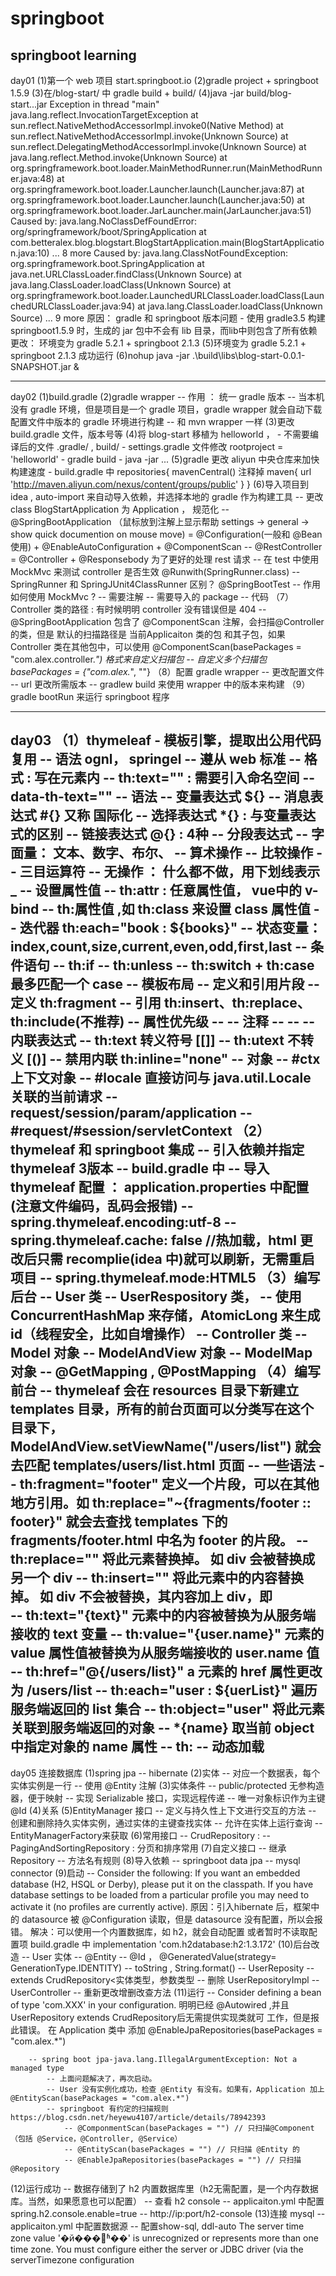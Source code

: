 # springboot
springboot learning
-------------------------------------------
day01
(1)第一个 web 项目 start.springboot.io
(2)gradle project + springboot 1.5.9
(3)在/blog-start/ 中 gradle build
    + build/
(4)java -jar build/blog-start...jar
    Exception in thread "main" java.lang.reflect.InvocationTargetException
        at sun.reflect.NativeMethodAccessorImpl.invoke0(Native Method)
        at sun.reflect.NativeMethodAccessorImpl.invoke(Unknown Source)
        at sun.reflect.DelegatingMethodAccessorImpl.invoke(Unknown Source)
        at java.lang.reflect.Method.invoke(Unknown Source)
        at org.springframework.boot.loader.MainMethodRunner.run(MainMethodRunner.java:48)
        at org.springframework.boot.loader.Launcher.launch(Launcher.java:87)
        at org.springframework.boot.loader.Launcher.launch(Launcher.java:50)
        at org.springframework.boot.loader.JarLauncher.main(JarLauncher.java:51)
  Caused by: java.lang.NoClassDefFoundError: org/springframework/boot/SpringApplication
        at com.betteralex.blog.blogstart.BlogStartApplication.main(BlogStartApplication.java:10)
        ... 8 more
  Caused by: java.lang.ClassNotFoundException: org.springframework.boot.SpringApplication
        at java.net.URLClassLoader.findClass(Unknown Source)
        at java.lang.ClassLoader.loadClass(Unknown Source)
        at org.springframework.boot.loader.LaunchedURLClassLoader.loadClass(LaunchedURLClassLoader.java:94)
        at java.lang.ClassLoader.loadClass(Unknown Source)
        ... 9 more
    原因： gradle 和 springboot 版本问题 - 使用 gradle3.5 构建 springboot1.5.9 时，生成的 jar 包中不会有 lib 目录，而lib中则包含了所有依赖
    更改： 环境变为 gradle 5.2.1 + springboot 2.1.3
(5)环境变为 gradle 5.2.1 + springboot 2.1.3 成功运行
(6)nohup java -jar .\build\libs\blog-start-0.0.1-SNAPSHOT.jar &

-----------------------------------------------------------------------
day02
(1)build.gradle
(2)gradle wrapper
	-- 作用 ： 统一 gradle 版本
	-- 当本机没有 gradle 环境，但是项目是一个 gradle 项目，gradle wrapper 就会自动下载配置文件中版本的 gradle 环境进行构建
	-- 和 mvn wrapper 一样
(3)更改 build.gradle 文件，版本号等
(4)将 blog-start 移植为 helloworld ，
    - 不需要编译后的文件 .gradle/ , build/
    - settings.gradle 文件修改 rootproject = 'helloworld'
    - gradle build
    - java -jar ...
(5)gradle 更改 aliyun 中央仓库来加快构建速度
    - build.gradle 中 
    repositories{
        mavenCentral() 注释掉
        maven{
            url 'http://maven.aliyun.com/nexus/content/groups/public'
        }
    }
(6)导入项目到 idea , auto-import 来自动导入依赖，并选择本地的 gradle 作为构建工具
    -- 更改 class BlogStartApplication 为 Application ， 规范化
    -- @SpringBootApplication （鼠标放到注解上显示帮助 settings -> general -> show quick documention on mouse move)
        = @Configuration(一般和 @Bean 使用) + @EnableAutoConfiguration + @ComponentScan
    -- @RestController
        = @Controller + @Responsebody 为了更好的处理 rest 请求
    -- 在 test 中使用MockMvc 来测试 controller 是否生效
        @Runwith(SpringRunner.class)
            -- SpringRunner 和 SpringJUnit4ClassRunner 区别？
        @SpringBootTest
            -- 作用
        如何使用 MockMvc ?
			-- 需要注解
			-- 需要导入的 package
			-- 代码
（7）Controller 类的路径 : 有时候明明 controller 没有错误但是 404
	-- @SpringBootApplication 包含了 @ComponentScan 注解，会扫描@Controller 的类，但是 默认的扫描路径是 当前Applicaiton 类的包
		和其子包，如果Controller 类在其他包中，可以使用 @ComponentScan(basePackages = "com.alex.controller.*") 格式来自定义扫描包
	-- 自定义多个扫描包 basePackages = {"com.alex.*", ""}
（8）配置 gradle wrapper
	-- 更改配置文件 
		-- url 更改所需版本
		-- gradlew build 来使用 wrapper 中的版本来构建
（9）gradle bootRun 来运行 springboot 程序

-----------------------------------------------------------------------
day03
（1）thymeleaf - 模板引擎，提取出公用代码复用
		-- 语法 ognl， springel
		-- 遵从 web 标准
		-- 格式 : 写在元素内
			-- th:text="" : 需要引入命名空间
			-- data-th-text="" 
		-- 语法
			-- 变量表达式 ${}
			-- 消息表达式 #{} 又称 国际化
			-- 选择表达式 *{} : 与变量表达式的区别
			-- 链接表达式 @{} : 4种
			-- 分段表达式 
			-- 字面量： 文本、数字、布尔、
			-- 算术操作
			-- 比较操作
			-- 三目运算符
			-- 无操作 ： 什么都不做，用下划线表示 _
		-- 设置属性值
			-- th:attr : 任意属性值， vue中的 v-bind
			-- th:属性值 ,如 th:class 来设置 class 属性值
		-- 迭代器 th:each="book : ${books}"
			-- 状态变量： index,count,size,current,even,odd,first,last
		-- 条件语句
			-- th:if
			-- th:unless
			-- th:switch + th:case 最多匹配一个 case
		-- 模板布局
			-- 定义和引用片段 
				-- 定义 th:fragment
				-- 引用 th:insert、th:replace、th:include(不推荐)
		-- 属性优先级
			-- 
		-- 注释
			-- <!--/* */-->
			-- <!--/*/ /*/-->
		-- 内联表达式
			-- th:text 转义符号 [[]]
			-- th:utext 不转义  [()]
			-- 禁用内联 th:inline="none"
		-- 对象
			-- #ctx 上下文对象
			-- #locale	直接访问与 java.util.Locale 关联的当前请求
			-- request/session/param/application
			-- #request/#session/servletContext
（2）thymeleaf 和 springboot 集成
		-- 引入依赖并指定 thymeleaf 3版本 
			-- build.gradle 中
			-- 导入 thymeleaf 配置 ： application.properties 中配置(注意文件编码，乱码会报错)
				-- spring.thymeleaf.encoding:utf-8 
				-- spring.thymeleaf.cache: false  //热加载，html 更改后只需 recomplie(idea 中)就可以刷新，无需重启项目
				-- spring.thymeleaf.mode:HTML5
（3）编写后台
		-- User 类
		-- UserRespository 类，
			-- 使用 ConcurrentHashMap 来存储，AtomicLong 来生成id（线程安全，比如自增操作）
		-- Controller 类
			-- Model 对象
			-- ModelAndView 对象
			-- ModelMap 对象
			-- @GetMapping , @PostMapping
（4）编写前台
		-- thymeleaf 会在 resources 目录下新建立 templates 目录，所有的前台页面可以分类写在这个目录下，ModelAndView.setViewName("/users/list") 就会去匹配 templates/users/list.html 页面
		-- 一些语法
			-- th:fragment="footer" 定义一个片段，可以在其他地方引用。如 th:replace="~{fragments/footer :: footer}" 就会去查找 templates 下的 fragments/footer.html 中名为 footer 的片段。
			-- th:replace="" 将此元素替换掉。 如 div 会被替换成另一个 div
			-- th:insert="" 将此元素中的内容替换掉。 如 div 不会被替换，其内容加上 div，即 <div><div></div></div>
			-- th:text="{text}" 元素中的内容被替换为从服务端接收的 text 变量
			-- th:value="{user.name}" 元素的 value 属性值被替换为从服务端接收的 user.name 值
			-- th:href="@{/users/list}" a 元素的 href 属性更改为 /users/list
			-- th:each="user : ${uerList}" 遍历服务端返回的 list 集合
			-- th:object="user" 将此元素关联到服务端返回的对象
				-- *{name} 取当前 object 中指定对象的 name 属性
			-- th:
		-- 动态加载
-----------------------------------------------------------------------------
day05 连接数据库
(1)spring jpa
    -- hibernate 
(2)实体
    -- 对应一个数据表，每个实体实例是一行
    -- 使用 @Entity 注解
(3)实体条件
    -- public/protected 无参构造器，便于映射
    -- 实现 Serializable 接口，实现远程传递
    -- 唯一对象标识作为主键 @Id
(4)关系
(5)EntityManager 接口
    -- 定义与持久性上下文进行交互的方法
    -- 创建和删除持久实体实例，通过实体的主键查找实体
    -- 允许在实体上运行查询
    -- EntityManagerFactory来获取
(6)常用接口
    -- CrudRepository : 
    -- PagingAndSortingRepository : 分页和排序常用
(7)自定义接口
    -- 继承 Repository 
    -- 方法名有规则
(8)导入依赖
    -- springboot data jpa
    -- mysql connector
(9)启动
    -- Consider the following:
        If you want an embedded database (H2, HSQL or Derby), please put it on the classpath.
        If you have database settings to be loaded from a particular profile you may need to activate it (no profiles are currently active).
        原因：引入hibernate 后，框架中的 datasource 被 @Configuration 读取，但是 datasource 没有配置，所以会报错。
        解决：可以使用一个内置数据库，如 h2，就会自动配置
                或者暂时不读取配置项
            build.gradle 中 implementation 'com.h2database:h2:1.3.172'
(10)后台改造
        -- User 实体
            -- @Entity
            -- @Id ， @GeneratedValue(strategy= GenerationType.IDENTITY)
            -- toString , String.format()
        -- UserReposity 
            -- extends CrudRepository<实体类型，参数类型
            -- 删除 UserRepositoryImpl
        -- UserController
            -- 重新更改增删改查方法
(11)运行
        -- Consider defining a bean of type 'com.XXX' in your configuration.
            明明已经 @Autowired ,并且 UserRepository extends CrudRepository后无需提供实现类就可
            工作，但是报此错误。
            在 Application 类中 添加 @EnableJpaRepositories(basePackages = "com.alex.*")

        -- spring boot jpa-java.lang.IllegalArgumentException: Not a managed type
            -- 上面问题解决了，再次启动。
            -- User 没有实例化成功，检查 @Entity 有没有。如果有，Application 加上 @EntityScan(basePackages = "com.alex.*")
            -- springboot 有约定的扫描规则 https://blog.csdn.net/heyewu4107/article/details/78942393
                -- @ComponmentScan(basePackages = "") // 只扫描@Component（包括 @Service，@Controller, @Service）
                -- @EntityScan(basePackages = "") // 只扫描 @Entity 的
                -- @EnableJpaRepositories(basePackages = "") // 只扫描 @Repository
(12)运行成功
        -- 数据存储到了 h2 内置数据库里（h2无需配置，是一个内存数据库。当然，如果愿意也可以配置）
        -- 查看 h2 console
            -- applicaiton.yml 中配置 spring.h2.console.enable=true
            -- http://ip:port/h2-console
(13)连接 mysql
        -- applicaiton.yml 中配置数据源
        -- 配置show-sql, ddl-auto
The server time zone value '�й���׼ʱ��' is unrecognized or represents more than one time zone. You must configure either the server or JDBC driver (via the serverTimezone configuration


		
			

		
    


